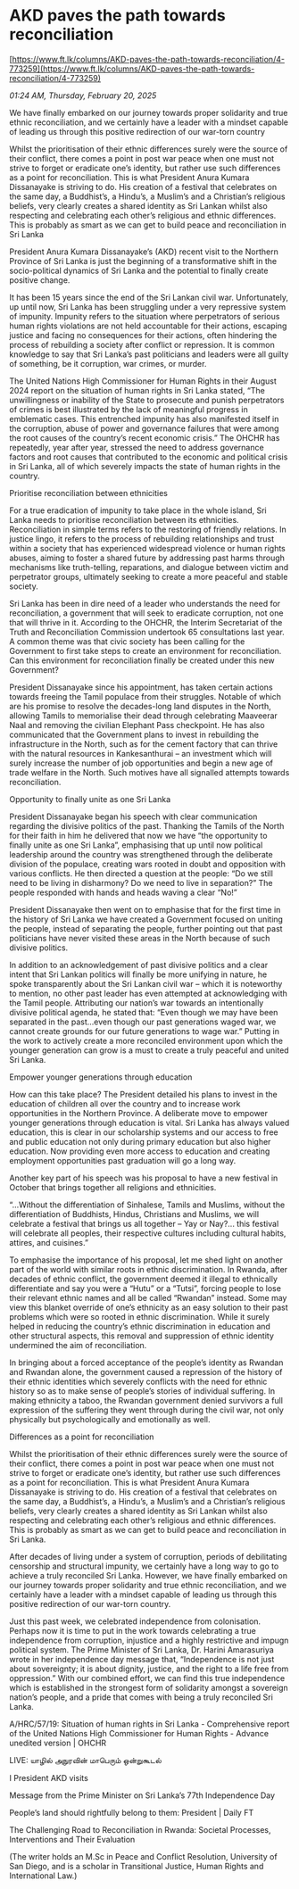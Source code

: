 # AKD paves the path towards reconciliation

[https://www.ft.lk/columns/AKD-paves-the-path-towards-reconciliation/4-773259](https://www.ft.lk/columns/AKD-paves-the-path-towards-reconciliation/4-773259)

*01:24 AM, Thursday, February 20, 2025*

We have finally embarked on our journey towards proper solidarity and true ethnic reconciliation, and we certainly have a leader with a mindset capable of leading us through this positive redirection of our war-torn country

Whilst the prioritisation of their ethnic differences surely were the source of their conflict, there comes a point in post war peace when one must not strive to forget or eradicate one’s identity, but rather use such differences as a point for reconciliation. This is what President Anura Kumara Dissanayake is striving to do. His creation of a festival that celebrates on the same day, a Buddhist’s, a Hindu’s, a Muslim’s and a Christian’s religious beliefs, very clearly creates a shared identity as Sri Lankan whilst also respecting and celebrating each other’s religious and ethnic differences. This is probably as smart as we can get to build peace and reconciliation in Sri Lanka

President Anura Kumara Dissanayake’s (AKD) recent visit to the Northern Province of Sri Lanka is just the beginning of a transformative shift in the socio-political dynamics of Sri Lanka and the potential to finally create positive change.

It has been 15 years since the end of the Sri Lankan civil war. Unfortunately, up until now, Sri Lanka has been struggling under a very repressive system of impunity. Impunity refers to the situation where perpetrators of serious human rights violations are not held accountable for their actions, escaping justice and facing no consequences for their actions, often hindering the process of rebuilding a society after conflict or repression. It is common knowledge to say that Sri Lanka’s past politicians and leaders were all guilty of something, be it corruption, war crimes, or murder.

The United Nations High Commissioner for Human Rights in their August 2024 report on the situation of human rights in Sri Lanka stated, “The unwillingness or inability of the State to prosecute and punish perpetrators of crimes is best illustrated by the lack of meaningful progress in emblematic cases. This entrenched impunity has also manifested itself in the corruption, abuse of power and governance failures that were among the root causes of the country’s recent economic crisis.” The OHCHR has repeatedly, year after year, stressed the need to address governance factors and root causes that contributed to the economic and political crisis in Sri Lanka, all of which severely impacts the state of human rights in the country.

Prioritise reconciliation between ethnicities

For a true eradication of impunity to take place in the whole island, Sri Lanka needs to prioritise reconciliation between its ethnicities. Reconciliation in simple terms refers to the restoring of friendly relations. In justice lingo, it refers to the process of rebuilding relationships and trust within a society that has experienced widespread violence or human rights abuses, aiming to foster a shared future by addressing past harms through mechanisms like truth-telling, reparations, and dialogue between victim and perpetrator groups, ultimately seeking to create a more peaceful and stable society.

Sri Lanka has been in dire need of a leader who understands the need for reconciliation, a government that will seek to eradicate corruption, not one that will thrive in it. According to the OHCHR, the Interim Secretariat of the Truth and Reconciliation Commission undertook 65 consultations last year. A common theme was that civic society has been calling for the Government to first take steps to create an environment for reconciliation. Can this environment for reconciliation finally be created under this new Government?

President Dissanayake since his appointment, has taken certain actions towards freeing the Tamil populace from their struggles. Notable of which are his promise to resolve the decades-long land disputes in the North, allowing Tamils to memorialise their dead through celebrating Maaveerar Naal and removing the civilian Elephant Pass checkpoint. He has also communicated that the Government plans to invest in rebuilding the infrastructure in the North, such as for the cement factory that can thrive with the natural resources in Kankesanthurai – an investment which will surely increase the number of job opportunities and begin a new age of trade welfare in the North. Such motives have all signalled attempts towards reconciliation.

Opportunity to finally unite as one Sri Lanka

President Dissanayake began his speech with clear communication regarding the divisive politics of the past. Thanking the Tamils of the North for their faith in him he delivered that now we have “the opportunity to finally unite as one Sri Lanka”, emphasising that up until now political leadership around the country was strengthened through the deliberate division of the populace, creating wars rooted in doubt and opposition with various conflicts. He then directed a question at the people: “Do we still need to be living in disharmony? Do we need to live in separation?” The people responded with hands and heads waving a clear “No!”

President Dissanayake then went on to emphasise that for the first time in the history of Sri Lanka we have created a Government focused on uniting the people, instead of separating the people, further pointing out that past politicians have never visited these areas in the North because of such divisive politics.

In addition to an acknowledgement of past divisive politics and a clear intent that Sri Lankan politics will finally be more unifying in nature, he spoke transparently about the Sri Lankan civil war – which it is noteworthy to mention, no other past leader has even attempted at acknowledging with the Tamil people. Attributing our nation’s war towards an intentionally divisive political agenda, he stated that: “Even though we may have been separated in the past…even though our past generations waged war, we cannot create grounds for our future generations to wage war.” Putting in the work to actively create a more reconciled environment upon which the younger generation can grow is a must to create a truly peaceful and united Sri Lanka.

Empower younger generations through education

How can this take place? The President detailed his plans to invest in the education of children all over the country and to increase work opportunities in the Northern Province. A deliberate move to empower younger generations through education is vital. Sri Lanka has always valued education, this is clear in our scholarship systems and our access to free and public education not only during primary education but also higher education. Now providing even more access to education and creating employment opportunities past graduation will go a long way.

Another key part of his speech was his proposal to have a new festival in October that brings together all religions and ethnicities.

“...Without the differentiation of Sinhalese, Tamils and Muslims, without the differentiation of Buddhists, Hindus, Christians and Muslims, we will celebrate a festival that brings us all together – Yay or Nay?... this festival will celebrate all peoples, their respective cultures including cultural habits, attires, and cuisines.”

To emphasise the importance of his proposal, let me shed light on another part of the world with similar roots in ethnic discrimination. In Rwanda, after decades of ethnic conflict, the government deemed it illegal to ethnically differentiate and say you were a “Hutu” or a “Tutsi”, forcing people to lose their relevant ethnic names and all be called “Rwandan” instead. Some may view this blanket override of one’s ethnicity as an easy solution to their past problems which were so rooted in ethnic discrimination. While it surely helped in reducing the country’s ethnic discrimination in education and other structural aspects, this removal and suppression of ethnic identity undermined the aim of reconciliation.

In bringing about a forced acceptance of the people’s identity as Rwandan and Rwandan alone, the government caused a repression of the history of their ethnic identities which severely conflicts with the need for ethnic history so as to make sense of people’s stories of individual suffering. In making ethnicity a taboo, the Rwandan government denied survivors a full expression of the suffering they went through during the civil war, not only physically but psychologically and emotionally as well.

Differences as a point for reconciliation

Whilst the prioritisation of their ethnic differences surely were the source of their conflict, there comes a point in post war peace when one must not strive to forget or eradicate one’s identity, but rather use such differences as a point for reconciliation. This is what President Anura Kumara Dissanayake is striving to do. His creation of a festival that celebrates on the same day, a Buddhist’s, a Hindu’s, a Muslim’s and a Christian’s religious beliefs, very clearly creates a shared identity as Sri Lankan whilst also respecting and celebrating each other’s religious and ethnic differences. This is probably as smart as we can get to build peace and reconciliation in Sri Lanka.

After decades of living under a system of corruption, periods of debilitating censorship and structural impunity, we certainly have a long way to go to achieve a truly reconciled Sri Lanka. However, we have finally embarked on our journey towards proper solidarity and true ethnic reconciliation, and we certainly have a leader with a mindset capable of leading us through this positive redirection of our war-torn country.

Just this past week, we celebrated independence from colonisation. Perhaps now it is time to put in the work towards celebrating a true independence from corruption, injustice and a highly restrictive and impugn political system. The Prime Minister of Sri Lanka, Dr. Harini Amarasuriya wrote in her independence day message that, “Independence is not just about sovereignty; it is about dignity, justice, and the right to a life free from oppression.” With our combined effort, we can find this true independence which is established in the strongest form of solidarity amongst a sovereign nation’s people, and a pride that comes with being a truly reconciled Sri Lanka.

A/HRC/57/19: Situation of human rights in Sri Lanka - Comprehensive report of the United Nations High Commissioner for Human Rights - Advance unedited version | OHCHR

LIVE: யாழில் அநுரவின் மாபெரும் ஒன்றுகூடல்

I President AKD visits

Message from the Prime Minister on Sri Lanka’s 77th Independence Day

People’s land should rightfully belong to them: President | Daily FT

The Challenging Road to Reconciliation in Rwanda: Societal Processes, Interventions and Their Evaluation

(The writer holds an M.Sc in Peace and Conflict Resolution, University of San Diego, and is a scholar in Transitional Justice, Human Rights and International Law.)

